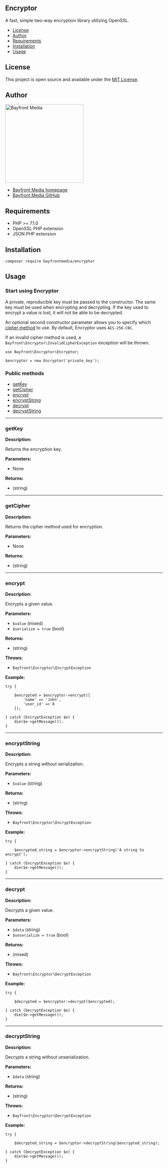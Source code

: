 ## Encryptor

A fast, simple two-way encryption library utilizing OpenSSL.

- [License](#license)
- [Author](#author)
- [Requirements](#requirements)
- [Installation](#installation)
- [Usage](#usage)

## License

This project is open source and available under the [MIT License](LICENSE).

## Author

<img src="https://cdn1.onbayfront.com/bfm/brand/bfm-logo.svg" alt="Bayfront Media" width="250" />

- [Bayfront Media homepage](https://www.bayfrontmedia.com?utm_source=github&amp;utm_medium=direct)
- [Bayfront Media GitHub](https://github.com/bayfrontmedia)

## Requirements

* PHP >= 7.1.0
* OpenSSL PHP extension
* JSON PHP extension

## Installation

```
composer require bayfrontmedia/encryptor
```

## Usage

### Start using Encryptor

A private, reproducible key must be passed to the constructor. 
The same key must be used when encrypting and decrypting.
If the key used to encrypt a value is lost, it will not be able to be decrypted.

An optional second constructor parameter allows you to specify which [cipher method](https://www.php.net/manual/en/function.openssl-get-cipher-methods.php) to use.
By default, Encryptor uses `AES-256-CBC`.

If an invalid cipher method is used, a `Bayfront\Encryptor\InvalidCipherException` exception will be thrown.

```
use Bayfront\Encryptor\Encryptor;

$encryptor = new Encryptor('private_key');
```

### Public methods

- [getKey](#getkey)
- [getCipher](#getcipher)
- [encrypt](#encrypt)
- [encryptString](#encryptstring)
- [decrypt](#decrypt)
- [decryptString](#decryptstring)

<hr />

### getKey

**Description:**

Returns the encryption key.

**Parameters:**

- None

**Returns:**

- (string)

<hr />

### getCipher

**Description:**

Returns the cipher method used for encryption.

**Parameters:**

- None

**Returns:**

- (string)

<hr />

### encrypt

**Description:**

Encrypts a given value. 

**Parameters:**

- `$value` (mixed)
- `$serialize = true` (bool)

**Returns:**

- (string)

**Throws:**

- `Bayfront\Encryptor\EncryptException`

**Example:**

```
try {

    $encrypted = $encryptor->encrypt([
        'name' => 'John',
        'user_id' => 8
    ]);

} catch (EncryptException $e) {
    die($e->getMessage());
}
```

<hr />

### encryptString

**Description:**

Encrypts a string without serialization. 

**Parameters:**

- `$value` (string)

**Returns:**

- (string)

**Throws:**

- `Bayfront\Encryptor\EncryptException`

**Example:**

```
try {

    $encrypted_string = $encryptor->encryptString('A string to encrypt');

} catch (EncryptException $e) {
    die($e->getMessage());
}
```

<hr />

### decrypt

**Description:**

Decrypts a given value. 

**Parameters:**

- `$data` (string)
- `$unserialize = true` (bool)

**Returns:**

- (mixed)

**Throws:**

- `Bayfront\Encryptor\DecryptException`

**Example:**

```
try {

    $decrypted = $encryptor->decrypt($encrypted);

} catch (DecryptException $e) {
    die($e->getMessage());
}
```

<hr />

### decryptString

**Description:**

Decrypts a string without unserialization. 

**Parameters:**

- `$data` (string)

**Returns:**

- (string)

**Throws:**

- `Bayfront\Encryptor\DecryptException`

**Example:**

```
try {

    $decrypted_string = $encryptor->decryptString($encrypted_string);

} catch (DecryptException $e) {
    die($e->getMessage());
}
```